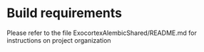 # Build requirements

Please refer to the file ExocortexAlembicShared/README.md for instructions on project organization
